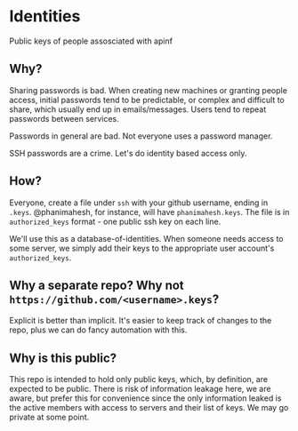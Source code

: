 # Identities
Public keys of people assosciated with apinf

## Why?
Sharing passwords is bad. When creating new machines or granting people access, initial passwords tend to be predictable, or complex and difficult to share, which usually end up in emails/messages. Users tend to repeat passwords between services.

Passwords in general are bad. Not everyone uses a password manager.

SSH passwords are a crime. Let's do identity based access only.

## How?

Everyone, create a file under `ssh` with your github username, ending in `.keys`. @phanimahesh, for instance, will have `phanimahesh.keys`. The file is in `authorized_keys` format - one public ssh key on each line.

We'll use this as a database-of-identities. When someone needs access to some server, we simply add their keys to the appropriate user account's `authorized_keys`.

## Why a separate repo? Why not `https://github.com/<username>.keys`?

Explicit is better than implicit. It's easier to keep track of changes to the repo, plus we can do fancy automation with this.

## Why is this public?

This repo is intended to hold only public keys, which, by definition, are expected to be public. There is risk of information leakage here, we are aware, but prefer this for convenience since the only information leaked is the active members with access to servers and their list of keys. We may go private at some point.
